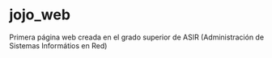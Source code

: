 # jojo_web
Primera página web creada en el grado superior de ASIR (Administración de Sistemas Informátios en Red)

